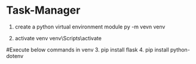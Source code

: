 # Task-Manager

1. create a python virtual environment module
    py -m vevn venv

2. activate venv
   venv\Scripts\activate

#Execute below commands in venv 
3. pip install flask
4. pip install python-dotenv
